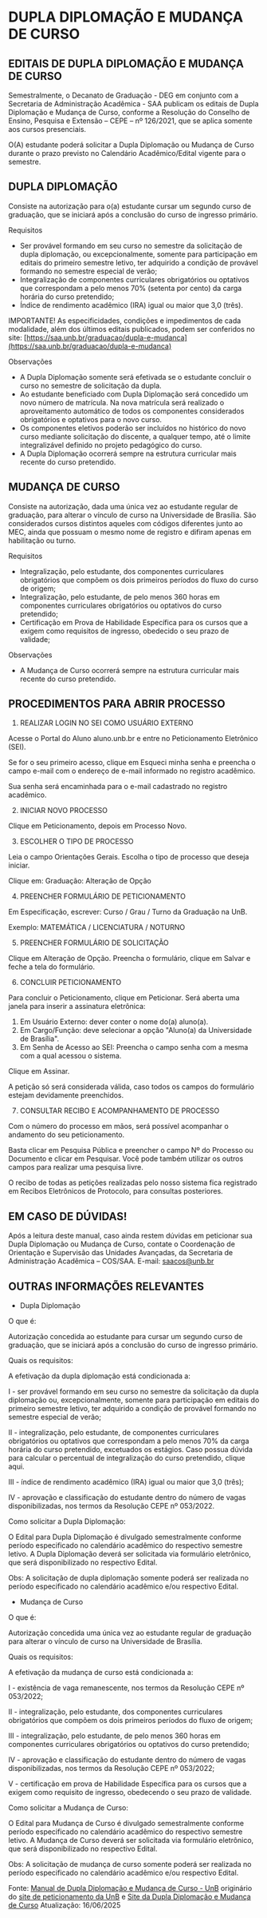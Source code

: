 # DUPLA DIPLOMAÇÃO E MUDANÇA DE CURSO

## EDITAIS DE DUPLA DIPLOMAÇÃO E MUDANÇA DE CURSO

Semestralmente, o Decanato de Graduação - DEG em conjunto com a Secretaria de Administração Acadêmica - SAA publicam os editais de Dupla Diplomação e Mudança de Curso, conforme a Resolução do Conselho de Ensino, Pesquisa e Extensão – CEPE – nº 126/2021, que se aplica somente aos cursos presenciais.

O(A) estudante poderá solicitar a Dupla Diplomação ou Mudança de Curso durante o prazo previsto no Calendário Acadêmico/Edital vigente para o semestre.

## DUPLA DIPLOMAÇÃO

Consiste na autorização para o(a) estudante cursar um segundo curso de graduação, que se iniciará após a conclusão do curso de ingresso primário.

Requisitos

* Ser provável formando em seu curso no semestre da solicitação de dupla diplomação, ou excepcionalmente, somente para participação em editais do primeiro semestre letivo, ter adquirido a condição de provável formando no semestre especial de verão;
* Integralização de componentes curriculares obrigatórios ou optativos que correspondam a pelo menos 70% (setenta por cento) da carga horária do curso pretendido;
* Índice de rendimento acadêmico (IRA) igual ou maior que 3,0 (três).

IMPORTANTE!
As especificidades, condições e impedimentos de cada modalidade, além dos últimos editais publicados, podem ser conferidos no site:
[https://saa.unb.br/graduacao/dupla-e-mudanca](https://saa.unb.br/graduacao/dupla-e-mudanca)

Observações
* A Dupla Diplomação somente será efetivada se o estudante concluir o curso no semestre de solicitação da dupla.
* Ao estudante beneficiado com Dupla Diplomação será concedido um novo número de matrícula. Na nova matrícula será realizado o aproveitamento automático de todos os componentes considerados obrigatórios e optativos para o novo curso.
* Os componentes eletivos poderão ser incluídos no histórico do novo curso mediante solicitação do discente, a qualquer tempo, até o limite integralizável definido no projeto pedagógico do curso.
* A Dupla Diplomação ocorrerá sempre na estrutura curricular mais recente do curso pretendido.

## MUDANÇA DE CURSO
Consiste na autorização, dada uma única vez ao estudante regular de graduação, para alterar o vínculo de curso na Universidade de Brasília. São considerados cursos distintos aqueles com códigos diferentes junto ao MEC, ainda que possuam o mesmo nome de registro e difiram apenas em habilitação ou turno.

Requisitos
* Integralização, pelo estudante, dos componentes curriculares obrigatórios que compõem os dois primeiros períodos do fluxo do curso de origem;
* Integralização, pelo estudante, de pelo menos 360 horas em componentes curriculares obrigatórios ou optativos do curso pretendido;
* Certificação em Prova de Habilidade Específica para os cursos que a exigem como requisitos de ingresso, obedecido o seu prazo de validade;

Observações
* A Mudança de Curso ocorrerá sempre na estrutura curricular mais recente do curso pretendido.

## PROCEDIMENTOS PARA ABRIR PROCESSO

1. REALIZAR LOGIN NO SEI COMO USUÁRIO EXTERNO

Acesse o Portal do Aluno aluno.unb.br e entre no Peticionamento Eletrônico (SEI).

Se for o seu primeiro acesso, clique em Esqueci minha senha e preencha o campo e-mail com o endereço de e-mail informado no registro acadêmico.

Sua senha será encaminhada para o e-mail cadastrado no registro acadêmico.

2. INICIAR NOVO PROCESSO

Clique em Peticionamento, depois em Processo Novo.

3. ESCOLHER O TIPO DE PROCESSO

Leia o campo Orientações Gerais. Escolha o tipo de processo que deseja iniciar.

Clique em: Graduação: Alteração de Opção

4. PREENCHER FORMULÁRIO DE PETICIONAMENTO

Em Especificação, escrever: Curso / Grau / Turno da Graduação na UnB.

Exemplo: MATEMÁTICA / LICENCIATURA / NOTURNO

5. PREENCHER FORMULÁRIO DE SOLICITAÇÃO

Clique em Alteração de Opção. Preencha o formulário, clique em Salvar e feche a tela do formulário.

6. CONCLUIR PETICIONAMENTO

Para concluir o Peticionamento, clique em Peticionar. Será aberta uma janela para inserir a assinatura eletrônica:

1) Em Usuário Externo: dever conter o nome do(a) aluno(a).
2) Em Cargo/Função: deve selecionar a opção "Aluno(a) da Universidade de Brasília".
3) Em Senha de Acesso ao SEI: Preencha o campo senha com a mesma com a qual acessou o sistema.

Clique em Assinar.

A petição só será considerada válida, caso todos os campos do formulário estejam devidamente preenchidos.

7. CONSULTAR RECIBO E ACOMPANHAMENTO DE PROCESSO

Com o número do processo em mãos, será possível acompanhar o andamento do seu peticionamento.

Basta clicar em Pesquisa Pública e preencher o campo Nº do Processo ou Documento e clicar em Pesquisar. Você pode também utilizar os outros campos para realizar uma pesquisa livre.

O recibo de todas as petições realizadas pelo nosso sistema fica registrado em Recibos Eletrônicos de Protocolo, para consultas posteriores.

## EM CASO DE DÚVIDAS!

Após a leitura deste manual, caso ainda restem dúvidas em peticionar sua Dupla Diplomação ou Mudança de Curso, contate o Coordenação de Orientação e Supervisão das Unidades Avançadas, da Secretaria de Administração Acadêmica – COS/SAA. E-mail: saacos@unb.br

## OUTRAS INFORMAÇÕES RELEVANTES
- Dupla Diplomação

O que é:

Autorização concedida ao estudante para cursar um segundo curso de graduação, que se iniciará após a conclusão do curso de ingresso primário. 

Quais os requisitos:

A efetivação da dupla diplomação está condicionada a: 

I - ser provável formando em seu curso no semestre da solicitação da dupla diplomação ou, excepcionalmente, somente para participação em editais do primeiro semestre letivo, ter adquirido a condição de provável formando no semestre especial de verão; 

II - integralização, pelo estudante, de componentes curriculares obrigatórios ou optativos que correspondam a pelo menos 70% da carga horária do curso pretendido, excetuados os estágios. Caso possua dúvida para calcular o percentual de integralização do curso pretendido, clique aqui. 

III - índice de rendimento acadêmico (IRA) igual ou maior que 3,0 (três); 

IV - aprovação e classificação do estudante dentro do número de vagas disponibilizadas, nos termos da Resolução CEPE nº 053/2022. 
 
Como solicitar a Dupla Diplomação:

O Edital para Dupla Diplomação é divulgado semestralmente conforme período especificado no calendário acadêmico do respectivo semestre letivo. A Dupla Diplomação deverá ser solicitada via formulário eletrônico, que será disponibilizado no respectivo Edital. 

Obs: A solicitação de dupla diplomação somente poderá ser realizada no período especificado no calendário acadêmico e/ou respectivo Edital.

- Mudança de Curso

O que é:

Autorização concedida uma única vez ao estudante regular de graduação para alterar o vínculo de curso na Universidade de Brasília. 

Quais os requisitos:

A efetivação da mudança de curso está condicionada a: 

I - existência de vaga remanescente, nos termos da Resolução CEPE nº 053/2022;

II - integralização, pelo estudante, dos componentes curriculares obrigatórios que compõem os dois primeiros períodos do fluxo de origem; 

III - integralização, pelo estudante, de pelo menos 360 horas em componentes curriculares obrigatórios ou optativos do curso pretendido; 

IV - aprovação e classificação do estudante dentro do número de vagas disponibilizadas, nos termos da Resolução CEPE nº 053/2022; 

V - certificação em prova de Habilidade Específica para os cursos que a exigem como requisito de ingresso, obedecendo o seu prazo de validade.

Como solicitar a Mudança de Curso:

O Edital para Mudança de Curso é divulgado semestralmente conforme período especificado no calendário acadêmico do respectivo semestre letivo. A Mudança de Curso deverá ser solicitada via formulário eletrônico, que será disponibilizado no respectivo Edital. 


Obs: A solicitação de mudança de curso somente poderá ser realizada no período especificado no calendário acadêmico e/ou respectivo Edital. 

Fonte: [Manual de Dupla Diplomação e Mudança de Curso - UnB](https://saa.unb.br/images/documentos/graduacao/Manual_Dupla_e_Mudanca_3_0.pdf) originário do [site de peticionamento da UnB](https://saa.unb.br/sistemas/peticionamento-eletronico) e [Site da Dupla Diplomação e Mudança de Curso](https://saa.unb.br/dupla-e-mudanca)
Atualização: 16/06/2025 
